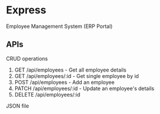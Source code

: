 
# Express

Employee Management System (ERP Portal)

## APIs

CRUD operations

1. GET /api/employees - Get all employee details
2. GET /api/employees/:id - Get single employee by id
3. POST /api/employees - Add an employee
4. PATCH /api/employees/:id - Update an employee's details
5. DELETE /api/employees/:id

JSON file
